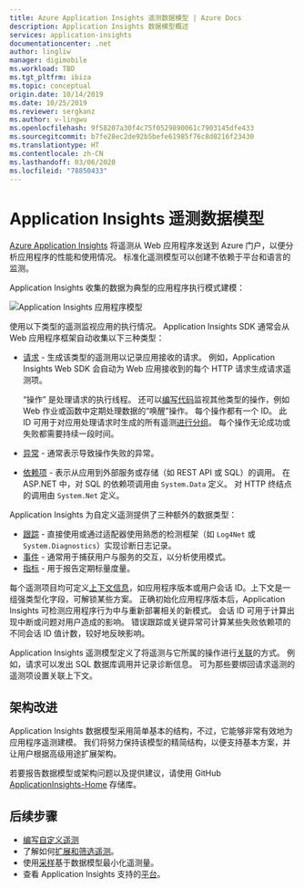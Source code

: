 ```yaml
---
title: Azure Application Insights 遥测数据模型 | Azure Docs
description: Application Insights 数据模型概述
services: application-insights
documentationcenter: .net
author: lingliw
manager: digimobile
ms.workload: TBD
ms.tgt_pltfrm: ibiza
ms.topic: conceptual
origin.date: 10/14/2019
ms.date: 10/25/2019
ms.reviewer: sergkanz
ms.author: v-lingwu
ms.openlocfilehash: 9f58207a30f4c75f0529890061c7903145dfe433
ms.sourcegitcommit: b7fe28ec2de92b5befe61985f76c8d0216f23430
ms.translationtype: HT
ms.contentlocale: zh-CN
ms.lasthandoff: 03/06/2020
ms.locfileid: "78850433"
---
```

# <a name="application-insights-telemetry-data-model"></a>Application Insights 遥测数据模型

[Azure Application Insights](../../azure-monitor/app/app-insights-overview.md) 将遥测从 Web 应用程序发送到 Azure 门户，以便分析应用程序的性能和使用情况。 标准化遥测模型可以创建不依赖于平台和语言的监测。 

Application Insights 收集的数据为典型的应用程序执行模式建模：

![Application Insights 应用程序模型](./media/data-model/application-insights-data-model.png)

使用以下类型的遥测监视应用的执行情况。 Application Insights SDK 通常会从 Web 应用程序框架自动收集以下三种类型：

* [请求](data-model-request-telemetry.md)  - 生成该类型的遥测用以记录应用接收的请求。 例如，Application Insights Web SDK 会自动为 Web 应用接收到的每个 HTTP 请求生成请求遥测项。 

    “操作”  是处理请求的执行线程。 还可以[编写代码](../../azure-monitor/app/api-custom-events-metrics.md#trackrequest)监视其他类型的操作，例如 Web 作业或函数中定期处理数据的“唤醒”操作。  每个操作都有一个 ID。 此 ID 可用于对应用处理请求时生成的所有遥测[进行分组](../../azure-monitor/app/correlation.md)。 每个操作无论成功或失败都需要持续一段时间。
* [异常](data-model-exception-telemetry.md)  - 通常表示导致操作失败的异常。
* [依赖项](data-model-dependency-telemetry.md)  - 表示从应用到外部服务或存储（如 REST API 或 SQL）的调用。 在 ASP.NET 中，对 SQL 的依赖项调用由 `System.Data` 定义。 对 HTTP 终结点的调用由 `System.Net` 定义。 

Application Insights 为自定义遥测提供了三种额外的数据类型：

* [跟踪](data-model-trace-telemetry.md) - 直接使用或通过适配器使用熟悉的检测框架（如 `Log4Net` 或 `System.Diagnostics`）实现诊断日志记录。
* [事件](data-model-event-telemetry.md) - 通常用于捕获用户与服务的交互，以分析使用模式。
* [指标](data-model-metric-telemetry.md) - 用于报告定期标量度量。

每个遥测项目均可定义[上下文信息](data-model-context.md)，如应用程序版本或用户会话 ID。上下文是一组强类型化字段，可解锁某些方案。 正确初始化应用程序版本后，Application Insights 可检测应用程序行为中与重新部署相关的新模式。 会话 ID 可用于计算出现中断或问题对用户造成的影响。 错误跟踪或关键异常可计算某些失败依赖项的不同会话 ID 值计数，较好地反映影响。

Application Insights 遥测模型定义了将遥测与它所属的操作进行[关联](../../azure-monitor/app/correlation.md)的方式。 例如，请求可以发出 SQL 数据库调用并记录诊断信息。 可为那些要绑回请求遥测的遥测项设置关联上下文。

## <a name="schema-improvements"></a>架构改进

Application Insights 数据模型采用简单基本的结构，不过，它能够非常有效地为应用程序遥测建模。 我们将努力保持该模型的精简结构，以便支持基本方案，并让用户根据高级用途扩展架构。

若要报告数据模型或架构问题以及提供建议，请使用 GitHub [ApplicationInsights-Home](https://github.com/Microsoft/ApplicationInsights-Home/issues) 存储库。

## <a name="next-steps"></a>后续步骤

- [编写自定义遥测](../../azure-monitor/app/api-custom-events-metrics.md)
- 了解如何[扩展和筛选遥测](../../azure-monitor/app/api-filtering-sampling.md)。
- 使用[采样](../../azure-monitor/app/sampling.md)基于数据模型最小化遥测量。
- 查看 Application Insights 支持的[平台](../../azure-monitor/app/platforms.md)。




